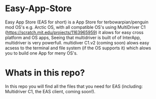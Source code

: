 # Easy-App-Store
Easy App Store (EAS for short) is a App Store for terbowarpian/penguin mod OS's e.g. Arctic OS, with all compatible OS's using MultiDriver C1 (https://scratch.mit.edu/projects/1163965959) it alows for easy cross platform and OS apps, Seeing that multidriver is built of of InterApp, multidriver is very powerfull. multidiver C1.v2 (coming soon) alows easy acsess to the terminal and file system (if the OS supports it) which alows you to build one App for meny OS's.

# Whats in this repo?
In this repo you will find all the files that you need for EAS (including: Multidriver C1, the EAS client, coming soon!).
